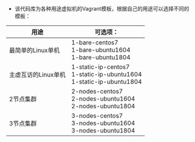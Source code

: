 - 该代码库为各种用途虚拟机的Vagrant模板，根据自己的用途可以选择不同的模板：

|用途|可选项：|
| --- | --- |
|最简单的Linux单机|1-bare-centos7<br/>1-bare-ubuntu1604<br/>1-bare-ubuntu1804|
|主虚互访的Linux单机|1-static-ip-centos7<br/>1-static-ip-ubuntu1604<br>1-static-ip-ubuntu1804|
|2节点集群|2-nodes-centos7<br/>2-nodes-ubuntu1604<br/>2-nodes-ubuntu1804|
|3节点集群|3-nodes-centos7<br/>3-nodes-ubuntu1604<br/>3-nodes-ubuntu1804|
